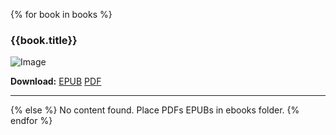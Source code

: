 {% for book in books %}
### {{book.title}} 
![Image]({{book.image}})

**Download:** [EPUB]({{book.epuburl}}) [PDF]({{book.pdfurl}})

---

{% else %}
No content found. Place PDFs EPUBs in ebooks folder.
{% endfor %}